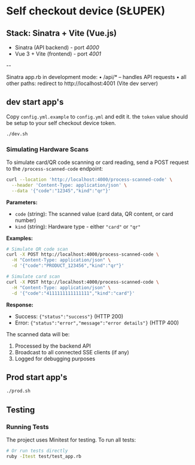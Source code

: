# Self checkout device (SŁUPEK)

## Stack: Sinatra + Vite (Vue.js)
- Sinatra (API backend)   - port *4000*
- Vue 3 + Vite (frontend) - port *4001*

--

Sinatra app.rb in development mode:
	•	/api/* – handles API requests
	•	all other paths: redirect to http://localhost:4001 (Vite dev server)

## dev start app's
Copy `config.yml.example` to `config.yml` and edit it.
the `token` value should be setup to your self checkout device token.
```bash
./dev.sh
```

### Simulating Hardware Scans

To simulate card/QR code scanning or card reading, send a POST request to the `/process-scanned-code` endpoint:

```bash
curl --location 'http://localhost:4000/process-scanned-code' \
  --header 'Content-Type: application/json' \
  --data '{"code":"12345","kind":"qr"}'
```

**Parameters:**
- `code` (string): The scanned value (card data, QR content, or card number)
- `kind` (string): Hardware type - either `"card"` or `"qr"`

**Examples:**
```bash
# Simulate QR code scan
curl -X POST http://localhost:4000/process-scanned-code \
  -H "Content-Type: application/json" \
  -d '{"code":"PRODUCT_123456","kind":"qr"}'

# Simulate card scan
curl -X POST http://localhost:4000/process-scanned-code \
  -H "Content-Type: application/json" \
  -d '{"code":"4111111111111111","kind":"card"}'
```

**Response:**
- Success: `{"status":"success"}` (HTTP 200)
- Error: `{"status":"error","message":"error details"}` (HTTP 400)

The scanned data will be:
1. Processed by the backend API
2. Broadcast to all connected SSE clients (if any)
3. Logged for debugging purposes

## Prod start app's
```bash
./prod.sh
```


## Testing

### Running Tests

The project uses Minitest for testing. To run all tests:

```bash
# Or run tests directly
ruby -Itest test/test_app.rb
```
